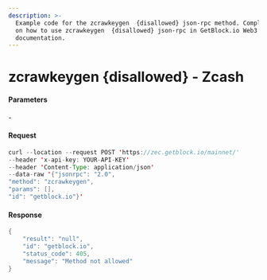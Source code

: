 ```yaml
---
description: >-
  Example code for the zcrawkeygen  {disallowed} json-rpc method. Сomplete guide
  on how to use zcrawkeygen  {disallowed} json-rpc in GetBlock.io Web3
  documentation.
---
```


# zcrawkeygen {disallowed} - Zcash

#### Parameters

\-

#### Request

```java
curl --location --request POST 'https://zec.getblock.io/mainnet/' 
--header 'x-api-key: YOUR-API-KEY' 
--header 'Content-Type: application/json' 
--data-raw '{"jsonrpc": "2.0",
"method": "zcrawkeygen",
"params": [],
"id": "getblock.io"}'
```

#### Response

```java
{
    "result": "null",
    "id": "getblock.io",
    "status_code": 405,
    "message": "Method not allowed"
}
```
